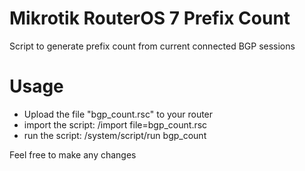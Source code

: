 # Mikrotik RouterOS 7 Prefix Count
Script to generate prefix count from current connected BGP sessions


# Usage
- Upload the file "bgp_count.rsc" to your router
- import the script: /import file=bgp_count.rsc
- run the script: /system/script/run bgp_count

Feel free to make any changes
